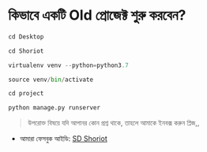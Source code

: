 # কিভাবে একটি Old প্রোজেক্ট শুরু করবেন?

```python
cd Desktop

cd Shoriot

virtualenv venv --python=python3.7

source venv/bin/activate

cd project

python manage.py runserver
```
> উপরোক্ত বিষয়ে যদি আপানর কোন প্রশ্ন থাকে, তাহলে আমাকে ইনবক্স 
করুন প্লিজ,,

* আমারা ফেসবুক আইডি:  [SD Shoriot](https://www.facebook.com/shoriot)